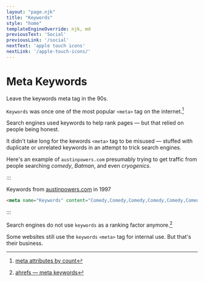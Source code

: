 ```yaml
---
layout: "page.njk"
title: "Keywords"
style: "home"
templateEngineOverride: njk, md
previousText: 'Social'
previousLink: '/social'
nextText: 'apple touch icons'
nextLink: '/apple-touch-icons/'
---
```


# Meta Keywords

<p class="lead"><span>Leave the keywords meta tag in the 90s.</span></p>

`Keywords` was once one of the most popular `<meta>` tag on the internet.[^1] 

Search engines used keywords to help rank pages — but that relied on people being honest.

It didn't take long for the kewords `<meta>` tag to be misused — stuffed with duplicate or unrelated keywords in an attempt to trick search engines.

Here's an example of `austinpowers.com` presumably trying to get traffic from people searching *comedy*, *Batman*, and even *cryogenics*.

:::

<figcaption>Keywords from <a href="https://web.archive.org/web/19970520181805/http://www.austinpowers.com/">austinpowers.com</a> in 1997</figcaption>

 ```html 
 <meta name="Keywords" content="Comedy,Comedy,Comedy,Comedy,Comedy,Comedy,Comedy, Love Story, Mixed Nuts, Sleepless in Seattle,Wayne's World, Mike Meyers,Wayne's World, Mike Meyers,Wayne's World, Mike Meyers,Wayne's World, Mike Meyers,Wayne's World, Mike Meyers,Wayne's World, Mike Meyers, Liar Liar, The Saint, The Devil's Own, That Old Feeling, Double Team, Jungle 2 Jungle, The 6th Man, Selena, Return of the Jedi, Inventing the Abbotts, English Patient, Fargo, Sling Blade, Jerry Maguire, Shine, Star Wars, Return of the Jedi, Empire Strikes Back, Evita, When Harry Met Sally, Face Off, Michael, Get Shorty, Pulp Fiction, Groundhog Day, Short Cuts, The Player, psychedelic, sixties, 1960s, secret agent, James Bond, Matt Helm, Batman, Batman and Robin, Men in Black, sex, lies, and videotape, St. Elmo's Fire, Dark City, Shakespeare's Sister, Saturday Night Live, feel-good, humor, New Line Cinema, Michael, movies,  movie trailers, production, film, movie, interactive, entertainment, 101 Dalmatians, Daylight, Star Trek: First Contact, Jingle All the Way, Ransom, Space Jam, The English Patient, The Mirror Has Two Faces, Set It Off, Romeo &amp; Juliet, Sleepers, Swingers, Big Night, That Thing You Do!, First Kid, Secrets &amp; Lies, The First Wives Club, Snowriders, Ridicule, Shine, Citizen Ruth, Jerry Maguire, Mars Attacks, Preacher's Wife, new video, CABLE GUY, CHAIN REACTION, THE CROW: THE CITY OF ANGELS, A FAMILY THING, THE FRIGHTENERS, THE ISLAND OF DR. MOREAU, JOE'S APARTMENT, MATILDA, THE ROCK, A TIME TO KILL, TIN CUP, WELCOME TO THE DOLLHOUSE, Wayne's World, Mike Meyers, Elizabeth Hurley, Hugh Grant, Cindy Margolis, PRIVATE PARTS, HOWARD STERN, STAR WARS, SATURDAY NIGHT LIVE, CRYOGENICS, BOB'S BIG BOY, EVIL, Oscars, Crash, The English Patient">
 ```

:::

Search engines do not use `keywords` as a ranking factor anymore.[^2] 

Some websites still use the `keywords` `<meta>` tag for internal use. But that's their business.


[^1]:[meta attributes by count](http://vancouver-webpages.com/META/bycount.shtml)
[^2]:[ahrefs — meta keywords](https://ahrefs.com/blog/meta-keywords/)
